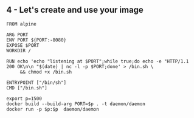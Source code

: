 4 - Let's create and use your image
-----------------------------------

```
FROM alpine

ARG PORT
ENV PORT ${PORT:-8080}
EXPOSE $PORT
WORKDIR /

RUN echo 'echo "listening at $PORT";while true;do echo -e "HTTP/1.1 200 OK\n\n "$(date) | nc -l -p $PORT;done' > /bin.sh \
     && chmod +x /bin.sh

ENTRYPOINT ["/bin/sh"]
CMD ["/bin.sh"]
```

```
export p=1500
docker build --build-arg PORT=$p . -t daemon/daemon
docker run -p $p:$p  daemon/daemon
```
